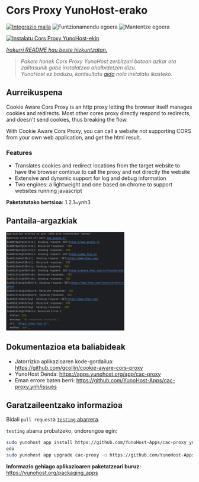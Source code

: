 <!--
Ohart ongi: README hau automatikoki sortu da <https://github.com/YunoHost/apps/tree/master/tools/readme_generator>ri esker
EZ editatu eskuz.
-->

# Cors Proxy YunoHost-erako

[![Integrazio maila](https://dash.yunohost.org/integration/cac-proxy.svg)](https://ci-apps.yunohost.org/ci/apps/cac-proxy/) ![Funtzionamendu egoera](https://ci-apps.yunohost.org/ci/badges/cac-proxy.status.svg) ![Mantentze egoera](https://ci-apps.yunohost.org/ci/badges/cac-proxy.maintain.svg)

[![Instalatu Cors Proxy YunoHost-ekin](https://install-app.yunohost.org/install-with-yunohost.svg)](https://install-app.yunohost.org/?app=cac-proxy)

*[Irakurri README hau beste hizkuntzatan.](./ALL_README.md)*

> *Pakete honek Cors Proxy YunoHost zerbitzari batean azkar eta zailtasunik gabe instalatzea ahalbidetzen dizu.*  
> *YunoHost ez baduzu, kontsultatu [gida](https://yunohost.org/install) nola instalatu ikasteko.*

## Aurreikuspena

Cookie Aware Cors Proxy is an http proxy letting the browser itself manages cookies and redirects.
Most other cores proxy directly respond to redirects, and doesn't send cookies, thus breaking the flow.

With Cookie Aware Cors Proxy, you can call a website not supporting CORS from your own web application, and get the html result.

### Features
- Translates cookies and redirect locations from the target website to have the browser continue to call the proxy and not directly the website 
- Extensive and dynamic support for log and debug information
- Two engines: a lightweight and one based on chrome to support websites running javascript


**Paketatutako bertsioa:** 1.2.1~ynh3

## Pantaila-argazkiak

![Cors Proxy(r)en pantaila-argazkia](./doc/screenshots/fnac-logs.png)

## Dokumentazioa eta baliabideak

- Jatorrizko aplikazioaren kode-gordailua: <https://github.com/gcollin/cookie-aware-cors-proxy>
- YunoHost Denda: <https://apps.yunohost.org/app/cac-proxy>
- Eman errore baten berri: <https://github.com/YunoHost-Apps/cac-proxy_ynh/issues>

## Garatzaileentzako informazioa

Bidali `pull request`a [`testing` abarrera](https://github.com/YunoHost-Apps/cac-proxy_ynh/tree/testing).

`testing` abarra probatzeko, ondorengoa egin:

```bash
sudo yunohost app install https://github.com/YunoHost-Apps/cac-proxy_ynh/tree/testing --debug
edo
sudo yunohost app upgrade cac-proxy -u https://github.com/YunoHost-Apps/cac-proxy_ynh/tree/testing --debug
```

**Informazio gehiago aplikazioaren paketatzeari buruz:** <https://yunohost.org/packaging_apps>
